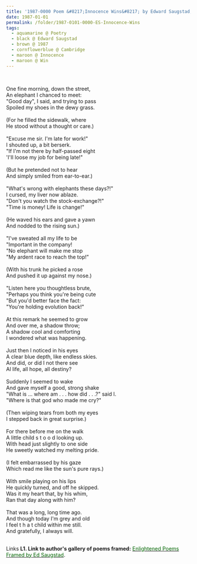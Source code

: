 ```yaml
---
title: '1987-0000 Poem &#8217;Innocence Wins&#8217; by Edward Saugstad, Cambridge, UK'
date: 1987-01-01
permalink: /folder/1987-0101-0000-ES-Innocence-Wins
tags:
  - aquamarine @ Poetry
  - black @ Edward Saugstad
  - brown @ 1987
  - cornflowerblue @ Cambridge
  - maroon @ Innocence
  - maroon @ Win
---
```


<br>

<p>
One fine morning, down the street,<br>
An elephant I chanced to meet:<br>
"Good day", I said, and trying to pass<br>
Spoiled my shoes in the dewy grass.<br>
<br>
(For he filled the sidewalk, where<br>
He stood without a thought or care.)<br>
<br>
"Excuse me sir. I'm late for work!"<br>
I shouted up, a bit berserk.<br>
"If I'm not there by half-passed eight<br>
'I'II loose my job for being late!"<br>
<br>
(But he pretended not to hear<br>
And simply smiled from ear-to-ear.)<br>
<br>
"What's wrong with elephants these days?!"<br>
I cursed, my liver now ablaze.<br>
"Don't you watch the stock-exchange?!"<br>
"Time is money! Life is change!"<br>
<br>
(He waved his ears and gave a yawn<br>
And nodded to the rising sun.)<br>
<br>
"I've sweated all my life to be<br>
"Important in the company!<br>
"No elephant will make me stop<br>
"My ardent race to reach the top!"<br>
<br>
(With his trunk he picked a rose<br>
And pushed it up against my nose.)<br>
<br>
"Listen here you thoughtless brute,<br>
"Perhaps you think you're being cute<br>
"But you'd better face the fact:<br>
"You're holding evolution back!"<br>
<br>
At this remark he seemed to grow<br>
And over me, a shadow throw;<br>
A shadow cool and comforting<br>
I wondered what was happening.<br>
<br>
Just then I noticed in his eyes<br>
A clear blue depth, like endless skies.<br>
And did, or did I not there see<br>
Al life, all hope, all destiny?<br>
<br>
Suddenly I seemed to wake<br>
And gave myself a good, strong shake<br>
"What is ... where am . . . how did . . .?" said I.<br>
"Where is that god who made me cry?"<br>
<br>
(Then wiping tears from both my eyes<br>
I stepped back in great surprise.)<br>
<br>
For there before me on the walk<br>
A little child s t o o d looking up.<br>
With head just slightly to one side<br>
He sweetly watched my melting pride.<br>
<br>
(I felt embarrassed by his gaze<br>
Which read me like the sun's pure rays.)<br>
<br>
With smile playing on his lips<br>
He quickly turned, and off he skipped.<br>
Was it my heart that, by his whim,<br>
Ran that day along with him?<br>
<br>
That was a long, long time ago.<br>
And though today I'm grey and old<br>
I feel t h a t child within me still.<br>
And gratefully, I always will.<br>
</p>

<br>

<wave-list>
<list-title color="DarkSeaGreen" width="25">Links</list-title>
  <list-item color="BlanchedAlmond"  width="285"><b> L1. Link to author's gallery of poems framed:</b> <a href="https://imageevent.com/sahaja/art/enlightenedpoemsframedbyedsaugstad"><font color="DarkGreen">Enlightened Poems Framed by Ed Saugstad</font></a>. </list-item>
</wave-list>